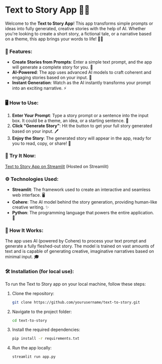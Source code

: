 # Text to Story App 📖✨

Welcome to the **Text to Story App**! This app transforms simple prompts or ideas into fully generated, creative stories with the help of AI. Whether you're looking to create a short story, a fictional tale, or a narrative based on a theme, this app brings your words to life! 📝🚀

### 🌟 Features:
- **Create Stories from Prompts**: Enter a simple text prompt, and the app will generate a complete story for you. 📜
- **AI-Powered**: The app uses advanced AI models to craft coherent and engaging stories based on your input. 🤖
- **Instant Generation**: Watch as the AI instantly transforms your prompt into an exciting narrative. ⚡

### 🖥️ How to Use:
1. **Enter Your Prompt**: Type a story prompt or a sentence into the input box. It could be a theme, an idea, or a starting sentence. 🌱
2. **Click "Generate Story"**: Hit the button to get your full story generated based on your input. 🖊️
3. **Enjoy the Story**: The generated story will appear in the app, ready for you to read, copy, or share! 📖

### 🚀 Try It Now:
[Text to Story App on Streamlit](https://texttostory.streamlit.app/) (Hosted on Streamlit)

### ⚙️ Technologies Used:
- **Streamlit**: The framework used to create an interactive and seamless web interface. 🖥️
- **Cohere**: The AI model behind the story generation, providing human-like creative writing. ✨
- **Python**: The programming language that powers the entire application. 🐍

### 🔧 How It Works:
The app uses AI (powered by Cohere) to process your text prompt and generate a fully fleshed-out story. The model is trained on vast amounts of text and is capable of generating creative, imaginative narratives based on minimal input. 🎓

### 🛠️ Installation (for local use):
To run the Text to Story app on your local machine, follow these steps:

1. Clone the repository:
   ```bash
   git clone https://github.com/yourusername/text-to-story.git
   ```

2. Navigate to the project folder:
   ```bash
   cd text-to-story
   ```

3. Install the required dependencies:
   ```bash
   pip install -r requirements.txt
   ```

4. Run the app locally:
   ```bash
   streamlit run app.py
   ```
